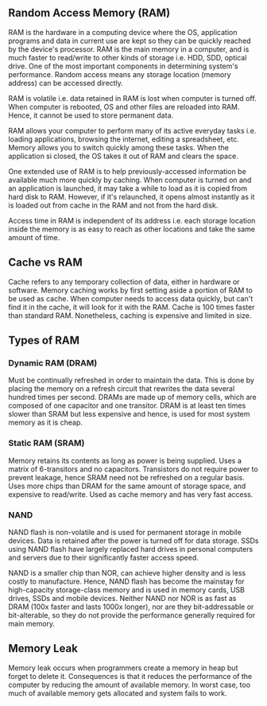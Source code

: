 ## Random Access Memory (RAM)

RAM is the hardware in a computing device where the OS, application programs and data in current use are kept so they can be quickly reached by the device's processor. RAM is the main memory in a computer, and is much faster to read/write to other kinds of storage i.e. HDD, SDD, optical drive. One of the most important components in determining system's performance. Random access means any storage location (memory address) can be accessed directly.

RAM is volatile i.e. data retained in RAM is lost when computer is turned off. When computer is rebooted, OS and other files are reloaded into RAM. Hence, it cannot be used to store permanent data.

RAM allows your computer to perform many of its active everyday tasks i.e. loading applications, browsing the internet, editing a spreadsheet, etc. Memory allows you to switch quickly among these tasks. When the application si closed, the OS takes it out of RAM and clears the space.

One extended use of RAM is to help previously-accessed information be available much more quickly by caching. When computer is turned on and an application is launched, it may take a while to load as it is copied from hard disk to RAM. However, if it's relaunched, it opens almost instantly as it is loaded out from cache in the RAM and not from the hard disk.

Access time in RAM is independent of its address i.e. each storage location inside the memory is as easy to reach as other locations and take the same amount of time.

## Cache vs RAM

Cache refers to any temporary collection of data, either in hardware or software. Memory caching works by first setting aside a portion of RAM to be used as cache. When computer needs to access data quickly, but can't find it in the cache, it will look for it with the RAM. Cache is 100 times faster than standard RAM. Nonetheless, caching is expensive and limited in size.

## Types of RAM

### Dynamic RAM (DRAM)

Must be continually refreshed in order to maintain the data. This is done by placing the memory on a refresh circuit that rewrites the data several hundred times per second. DRAMs are made up of memory cells, which are composed of one capacitor and one transitor. DRAM is at least ten times slower than SRAM but less expensive and hence, is used for most system memory as it is cheap.

### Static RAM (SRAM)

Memory retains its contents as long as power is being supplied. Uses a matrix of 6-transitors and no capacitors. Transistors do not require power to prevent leakage, hence SRAM need not be refreshed on a regular basis. Uses more chips than DRAM for the same amount of storage space, and expensive to read/write. Used as cache memory and has very fast access.

### NAND

NAND flash is non-volatile and is used for permanent storage in mobile devices. Data is retained after the power is turned off for data storage. SSDs using NAND flash have largely replaced hard drives in personal computers and servers due to their significantly faster access speed.

NAND is a smaller chip than NOR, can achieve higher density and is less costly to manufacture. Hence, NAND flash has become the mainstay for high-capacity storage-class memory and is used in memory cards, USB drives, SSDs and mobile devices. Neither NAND nor NOR is as fast as DRAM (100x faster and lasts 1000x longer), nor are they bit-addressable or bit-alterable, so they do not provide the performance generally required for main memory.

## Memory Leak

Memory leak occurs when programmers create a memory in heap but forget to delete it. Consequences is that it reduces the performance of the computer by reducing the amount of available memory. In worst case, too much of available memory gets allocated and system fails to work.

